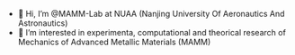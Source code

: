 - 👋 Hi, I’m @MAMM-Lab at NUAA (Nanjing University Of Aeronautics And Astronautics)
- 👀 I’m interested in experimenta, computational and theorical research of Mechanics of Advanced Metallic Materials (MAMM)


<!---
MAAM-Lab/MAAM-Lab is a ✨ special ✨ repository because its `README.md` (this file) appears on your GitHub profile.
You can click the Preview link to take a look at your changes.
--->
